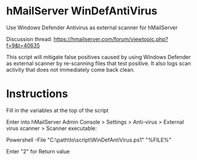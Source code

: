 # hMailServer WinDefAntiVirus
 Use Windows Defender Antivirus as external scanner for hMailServer
 
 Discussion thread: https://hmailserver.com/forum/viewtopic.php?f=9&t=40635

 This script will mitigate false positives caused by using Windows Defender as external scanner by re-scanning files that test positive. It also logs scan activity that does not immediately come back clean.

# Instructions
 Fill in the variables at the top of the script

 Enter into hMailServer Admin Console > Settings > Anti-virus > External virus scanner > Scanner executable:

 Powershell -File "C:\path\to\script\WinDefAntiVirus.ps1" "%FILE%"
		
 Enter "2" for Return value 
 